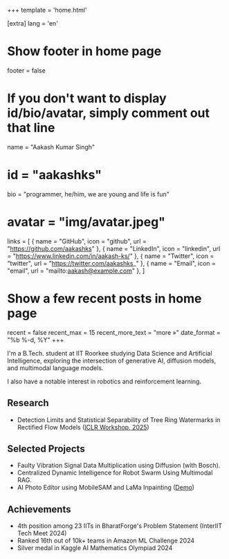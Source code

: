 +++
template = 'home.html'

[extra]
lang = 'en'

# Show footer in home page
footer = false

# If you don't want to display id/bio/avatar, simply comment out that line
name = "Aakash Kumar Singh"
# id = "aakashks"
bio = "programmer, he/him, we are young and life is fun"
# avatar = "img/avatar.jpeg"
links = [
    { name = "GitHub", icon = "github", url = "https://github.com/aakashks" },
    { name = "LinkedIn", icon = "linkedin", url = "https://www.linkedin.com/in/aakash-ks/" },
    { name = "Twitter", icon = "twitter", url = "https://twitter.com/aakashks_" },
    { name = "Email", icon = "email", url = "mailto:aakash@example.com" },
]

# Show a few recent posts in home page
recent = false
recent_max = 15
recent_more_text = "more »"
date_format = "%b %-d, %Y"
+++

I'm a B.Tech. student at IIT Roorkee studying Data Science and Artificial Intelligence, exploring the intersection of generative AI, diffusion models, and multimodal language models. 

I also have a notable interest in robotics and reinforcement learning.

## Research
* Detection Limits and Statistical Separability of Tree Ring Watermarks in Rectified Flow Models ([ICLR Workshop, 2025](https://arxiv.org/abs/2504.03850))

## Selected Projects
* Faulty Vibration Signal Data Multiplication using Diffusion (with Bosch).
* Centralized Dynamic Intelligence for Robot Swarm Using Multimodal RAG.
* AI Photo Editor using MobileSAM and LaMa Inpainting ([Demo](https://huggingface.co/spaces/aakashks/adv-photo-editing))


## Achievements
* 4th position among 23 IITs in BharatForge's Problem Statement (InterIIT Tech Meet 2024)
* Ranked 16th out of 10k+ teams in Amazon ML Challenge 2024
* Silver medal in Kaggle AI Mathematics Olympiad 2024

<!-- 
## Skills
* Python, C++
* PyTorch
* Docker, AWS EC2, GCP
* Git -->
